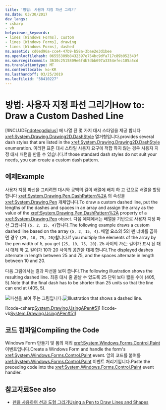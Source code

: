```yaml
---
title: '방법: 사용자 지정 파선 그리기'
ms.date: 03/30/2017
dev_langs:
- csharp
- vb
helpviewer_keywords:
- lines [Windows Forms], custom
- lines [Windows Forms], drawing
- lines [Windows Forms], dashed
ms.assetid: cd0ed96a-cce4-47b9-b58a-3bae2e3d1bee
ms.openlocfilehash: 06555309b8432397e754bc9dfa717c89b052343f
ms.sourcegitcommit: 3630c2515809e6f4b7dbb697a3354efec105a5cd
ms.translationtype: MT
ms.contentlocale: ko-KR
ms.lasthandoff: 03/25/2019
ms.locfileid: "58410227"
---
```

# <a name="how-to-draw-a-custom-dashed-line"></a><span data-ttu-id="2bd06-102">방법: 사용자 지정 파선 그리기</span><span class="sxs-lookup"><span data-stu-id="2bd06-102">How to: Draw a Custom Dashed Line</span></span>
[!INCLUDE[ndptecgdiplus](../../../../includes/ndptecgdiplus-md.md)] <span data-ttu-id="2bd06-103">에 나열 된 몇 가지 대시 스타일을 제공 합니다 <xref:System.Drawing.Drawing2D.DashStyle> 열거형입니다.</span><span class="sxs-lookup"><span data-stu-id="2bd06-103">provides several dash styles that are listed in the <xref:System.Drawing.Drawing2D.DashStyle> enumeration.</span></span> <span data-ttu-id="2bd06-104">이러한 표준 대시 스타일 사용자 요구에 적합 하지 않는 경우 사용자 지정 대시 패턴을 만들 수 있습니다.</span><span class="sxs-lookup"><span data-stu-id="2bd06-104">If those standard dash styles do not suit your needs, you can create a custom dash pattern.</span></span>  
  
## <a name="example"></a><span data-ttu-id="2bd06-105">예제</span><span class="sxs-lookup"><span data-stu-id="2bd06-105">Example</span></span>  
 <span data-ttu-id="2bd06-106">사용자 지정 파선을 그리려면 대시와 공백의 길이 배열에 배치 하 고 값으로 배열을 할당 합니다 <xref:System.Drawing.Pen.DashPattern%2A> 의 속성을 <xref:System.Drawing.Pen> 개체입니다.</span><span class="sxs-lookup"><span data-stu-id="2bd06-106">To draw a custom dashed line, put the lengths of the dashes and spaces in an array and assign the array as the value of the <xref:System.Drawing.Pen.DashPattern%2A> property of a <xref:System.Drawing.Pen> object.</span></span> <span data-ttu-id="2bd06-107">다음 예제에서는 배열을 기반으로 사용자 지정 파선 그립니다 `{5, 2, 15, 4}`합니다.</span><span class="sxs-lookup"><span data-stu-id="2bd06-107">The following example draws a custom dashed line based on the array `{5, 2, 15, 4}`.</span></span> <span data-ttu-id="2bd06-108">배열 요소의 5의 펜 너비를 곱하면 경우 `{25, 10, 75, 20}`합니다.</span><span class="sxs-lookup"><span data-stu-id="2bd06-108">If you multiply the elements of the array by the pen width of 5, you get `{25, 10, 75, 20}`.</span></span> <span data-ttu-id="2bd06-109">25 사이의 75는 길이가 표시 된 대시 대체 하 고 길이가 10과 20 사이의 공간을 대체 합니다.</span><span class="sxs-lookup"><span data-stu-id="2bd06-109">The displayed dashes alternate in length between 25 and 75, and the spaces alternate in length between 10 and 20.</span></span>  
  
 <span data-ttu-id="2bd06-110">다음 그림에서는 결과 파선을 보여 줍니다.</span><span class="sxs-lookup"><span data-stu-id="2bd06-110">The following illustration shows the resulting dashed line.</span></span> <span data-ttu-id="2bd06-111">최종 대시 줄 끝날 수 있도록 25 단위 보다 짧을 수에 (405, 5).</span><span class="sxs-lookup"><span data-stu-id="2bd06-111">Note that the final dash has to be shorter than 25 units so that the line can end at (405, 5).</span></span>  
  
 <span data-ttu-id="2bd06-112">![파선을 보여 주는 그림입니다. ](./media/how-to-draw-a-custom-dashed-line/dashed-line-illustration.gif "pens6")</span><span class="sxs-lookup"><span data-stu-id="2bd06-112">![Illustration that shows a dashed line.](./media/how-to-draw-a-custom-dashed-line/dashed-line-illustration.gif "pens6")</span></span>  
  
 [!code-csharp[System.Drawing.UsingAPen#51](~/samples/snippets/csharp/VS_Snippets_Winforms/System.Drawing.UsingAPen/CS/Class1.cs#51)]
 [!code-vb[System.Drawing.UsingAPen#51](~/samples/snippets/visualbasic/VS_Snippets_Winforms/System.Drawing.UsingAPen/VB/Class1.vb#51)]  
  
## <a name="compiling-the-code"></a><span data-ttu-id="2bd06-113">코드 컴파일</span><span class="sxs-lookup"><span data-stu-id="2bd06-113">Compiling the Code</span></span>  
 <span data-ttu-id="2bd06-114">Windows Form 만들기 및 폼의 처리 <xref:System.Windows.Forms.Control.Paint> 이벤트입니다.</span><span class="sxs-lookup"><span data-stu-id="2bd06-114">Create a Windows Form and handle the form's <xref:System.Windows.Forms.Control.Paint> event.</span></span> <span data-ttu-id="2bd06-115">앞의 코드를 붙여를 <xref:System.Windows.Forms.Control.Paint> 이벤트 처리기입니다.</span><span class="sxs-lookup"><span data-stu-id="2bd06-115">Paste the preceding code into the <xref:System.Windows.Forms.Control.Paint> event handler.</span></span>  
  
## <a name="see-also"></a><span data-ttu-id="2bd06-116">참고자료</span><span class="sxs-lookup"><span data-stu-id="2bd06-116">See also</span></span>
- [<span data-ttu-id="2bd06-117">펜을 사용하여 선과 도형 그리기</span><span class="sxs-lookup"><span data-stu-id="2bd06-117">Using a Pen to Draw Lines and Shapes</span></span>](using-a-pen-to-draw-lines-and-shapes.md)
